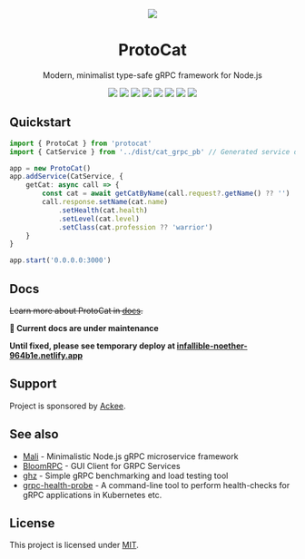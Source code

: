 <div align="center">

[![](https://raw.githubusercontent.com/grissius/protocat/master/website/static/img/logo.svg)](https://grissius.github.io/protocat/)

# ProtoCat

Modern, minimalist type-safe gRPC framework for Node.js

[![](https://flat.badgen.net/travis/grissius/protocat)](https://travis-ci.com/github/grissius/protocat)
[![](https://flat.badgen.net/npm/v/protocat)](https://www.npmjs.com/package/protocat)
[![](https://flat.badgen.net/codecov/c/github/grissius/protocat)](https://codecov.io/gh/grissius/protocat)
[![](https://flat.badgen.net/codeclimate/maintainability/grissius/protocat)](https://codeclimate.com/github/grissius/protocat)
[![](https://flat.badgen.net/github/license/grissius/protocat)](https://github.com/grissius/protocat/blob/master/LICENSE)
[![](https://flat.badgen.net/david/dep/grissius/protocat)](https://david-dm.org/grissius/protocat)
[![](https://flat.badgen.net/snyk/grissius/protocat)](https://snyk.io/vuln/npm:protocat)
[![](https://flat.badgen.net/badge/%F0%9F%93%91%20docs/pages/cyan)](https://grissius.github.io/protocat/)

</div>

## Quickstart

```typescript
import { ProtoCat } from 'protocat'
import { CatService } from '../dist/cat_grpc_pb' // Generated service definition

app = new ProtoCat()
app.addService(CatService, {
    getCat: async call => {
        const cat = await getCatByName(call.request?.getName() ?? '')
        call.response.setName(cat.name)
            .setHealth(cat.health)
            .setLevel(cat.level)
            .setClass(cat.profession ?? 'warrior')
    }
}

app.start('0.0.0.0:3000')
```

## Docs

~~Learn more about ProtoCat in [docs](https://grissius.github.io/protocat/).~~

**🚧 Current docs are under maintenance**

**Until fixed, please see temporary deploy at [infallible-noether-964b1e.netlify.app](https://infallible-noether-964b1e.netlify.app/)**

## Support

Project is sponsored by [Ackee](https://www.ackee.cz).

## See also

- [Mali](https://mali.js.org/) - Minimalistic Node.js gRPC microservice framework
- [BloomRPC](https://github.com/uw-labs/bloomrpc) - GUI Client for GRPC Services
- [ghz](https://github.com/bojand/ghz) - Simple gRPC benchmarking and load testing tool
- [grpc-health-probe](https://github.com/grpc-ecosystem/grpc-health-probe) - A command-line tool to perform health-checks for gRPC applications in Kubernetes etc.

## License

This project is licensed under [MIT](./LICENSE).
